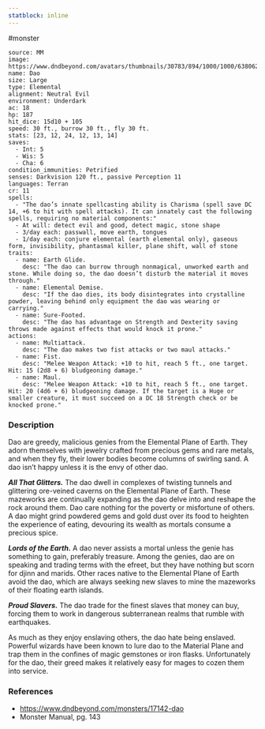 ```yaml
---
statblock: inline
---
```

 #monster 

```statblock
source: MM
image: https://www.dndbeyond.com/avatars/thumbnails/30783/894/1000/1000/638062023078340731.png
name: Dao
size: Large
type: Elemental
alignment: Neutral Evil
environment: Underdark
ac: 18
hp: 187
hit_dice: 15d10 + 105
speed: 30 ft., burrow 30 ft., fly 30 ft.
stats: [23, 12, 24, 12, 13, 14]
saves:
  - Int: 5
  - Wis: 5
  - Cha: 6
condition_immunities: Petrified
senses: Darkvision 120 ft., passive Perception 11
languages: Terran
cr: 11
spells:
  - "The dao’s innate spellcasting ability is Charisma (spell save DC 14, +6 to hit with spell attacks). It can innately cast the following spells, requiring no material components:"
  - At will: detect evil and good, detect magic, stone shape
  - 3/day each: passwall, move earth, tongues
  - 1/day each: conjure elemental (earth elemental only), gaseous form, invisibility, phantasmal killer, plane shift, wall of stone
traits:
  - name: Earth Glide.
    desc: "The dao can burrow through nonmagical, unworked earth and stone. While doing so, the dao doesn’t disturb the material it moves through."
  - name: Elemental Demise.
    desc: "If the dao dies, its body disintegrates into crystalline powder, leaving behind only equipment the dao was wearing or carrying."
  - name: Sure-Footed.
    desc: "The dao has advantage on Strength and Dexterity saving throws made against effects that would knock it prone."
actions:
  - name: Multiattack.
    desc: "The dao makes two fist attacks or two maul attacks."
  - name: Fist.
    desc: "Melee Weapon Attack: +10 to hit, reach 5 ft., one target. Hit: 15 (2d8 + 6) bludgeoning damage."
  - name: Maul.
    desc: "Melee Weapon Attack: +10 to hit, reach 5 ft., one target. Hit: 20 (4d6 + 6) bludgeoning damage. If the target is a Huge or smaller creature, it must succeed on a DC 18 Strength check or be knocked prone."
```

### Description

Dao are greedy, malicious genies from the Elemental Plane of Earth. They adorn themselves with jewelry crafted from precious gems and rare metals, and when they fly, their lower bodies become columns of swirling sand. A dao isn’t happy unless it is the envy of other dao.

_**All That Glitters.**_ The dao dwell in complexes of twisting tunnels and glittering ore-veined caverns on the Elemental Plane of Earth. These mazeworks are continually expanding as the dao delve into and reshape the rock around them. Dao care nothing for the poverty or misfortune of others. A dao might grind powdered gems and gold dust over its food to heighten the experience of eating, devouring its wealth as mortals consume a precious spice.

_**Lords of the Earth.**_ A dao never assists a mortal unless the genie has something to gain, preferably treasure. Among the genies, dao are on speaking and trading terms with the efreet, but they have nothing but scorn for djinn and marids. Other races native to the Elemental Plane of Earth avoid the dao, which are always seeking new slaves to mine the mazeworks of their floating earth islands.

_**Proud Slavers.**_ The dao trade for the finest slaves that money can buy, forcing them to work in dangerous subterranean realms that rumble with earthquakes.

As much as they enjoy enslaving others, the dao hate being enslaved. Powerful wizards have been known to lure dao to the Material Plane and trap them in the confines of magic gemstones or iron flasks. Unfortunately for the dao, their greed makes it relatively easy for mages to cozen them into service.

### References

* https://www.dndbeyond.com/monsters/17142-dao
* Monster Manual, pg. 143
